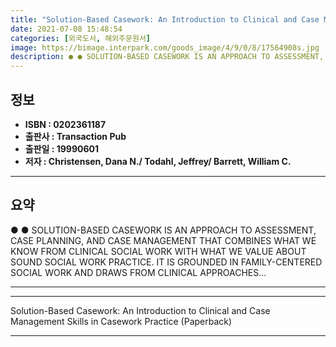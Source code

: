 ```yaml
---
title: "Solution-Based Casework: An Introduction to Clinical and Case Management Skills in Casework Practice (Paperback)"
date: 2021-07-08 15:48:54
categories: [외국도서, 해외주문원서]
image: https://bimage.interpark.com/goods_image/4/9/0/8/17564908s.jpg
description: ● ● SOLUTION-BASED CASEWORK IS AN APPROACH TO ASSESSMENT, CASE PLANNING, AND CASE MANAGEMENT THAT COMBINES WHAT WE KNOW FROM CLINICAL SOCIAL WORK WITH WHAT WE
---
```


## **정보**

- **ISBN : 0202361187**
- **출판사 : Transaction Pub**
- **출판일 : 19990601**
- **저자 : Christensen, Dana N./ Todahl, Jeffrey/ Barrett, William C.**

------



## **요약**

●  ●  SOLUTION-BASED CASEWORK IS AN APPROACH TO ASSESSMENT, CASE PLANNING, AND CASE MANAGEMENT THAT COMBINES WHAT WE KNOW FROM CLINICAL SOCIAL WORK WITH WHAT WE VALUE ABOUT SOUND SOCIAL WORK PRACTICE. IT IS GROUNDED IN FAMILY-CENTERED SOCIAL WORK AND DRAWS FROM CLINICAL APPROACHES... 

------



------


Solution-Based Casework: An Introduction to Clinical and Case Management Skills in Casework Practice (Paperback) 

------


